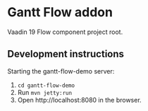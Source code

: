 # Gantt Flow addon

Vaadin 19 Flow component project root.


## Development instructions

Starting the gantt-flow-demo server:
1. `cd gantt-flow-demo`
1. Run `mvn jetty:run`
2. Open http://localhost:8080 in the browser.